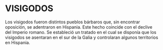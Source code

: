 # VISIGODOS



Los visigodos fueron distintos pueblos bárbaros que, sin encontrar oposición, se adentraron en Hispania. Este hecho coincide con el declive del Imperio romano. Se
estableció un tratado en el cual se disponía que los visigodos se asentaran en el sur de la Galia y controlaran algunos territorios en Hispania.

